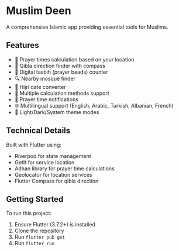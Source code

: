 # Muslim Deen

A comprehensive Islamic app providing essential tools for Muslims. 

## Features

- 🕌 Prayer times calculation based on your location
- 🧭 Qibla direction finder with compass
- 📿 Digital tasbih (prayer beads) counter
- 🔍 Nearby mosque finder
- 📅 Hijri date converter
- 🌙 Multiple calculation methods support
- 🔔 Prayer time notifications
- 🌐 Multilingual support (English, Arabic, Turkish, Albanian, French)
- 🎨 Light/Dark/System theme modes

## Technical Details

Built with Flutter using:
- Riverpod for state management
- GetIt for service location
- Adhan library for prayer time calculations
- Geolocator for location services
- Flutter Compass for qibla direction

## Getting Started

To run this project:

1. Ensure Flutter (3.7.2+) is installed
2. Clone the repository
3. Run `flutter pub get`
4. Run `flutter run`
